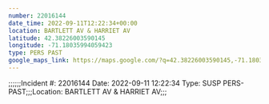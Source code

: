 ```yaml
---
number: 22016144
date_time: 2022-09-11T12:22:34+00:00
location: BARTLETT AV & HARRIET AV
latitude: 42.38226003590145
longitude: -71.18035994059423
type: PERS PAST
google_maps_link: https://maps.google.com/?q=42.38226003590145,-71.18035994059423
---
```


;;;;;;Incident #: 22016144   Date: 2022-09-11 12:22:34   Type: SUSP PERS-PAST;;;Location: BARTLETT AV & HARRIET AV;;;
